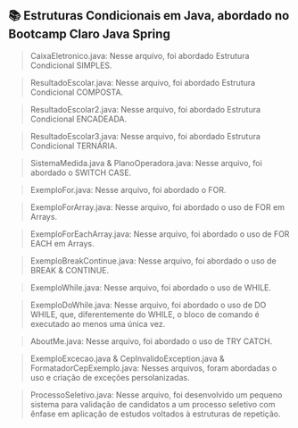 ## 📚 Estruturas Condicionais em Java, abordado no Bootcamp Claro Java Spring

> CaixaEletronico.java: Nesse arquivo, foi abordado Estrutura Condicional SIMPLES.

> ResultadoEscolar.java: Nesse arquivo, foi abordado Estrutura Condicional COMPOSTA.

> ResultadoEscolar2.java: Nesse arquivo, foi abordado Estrutura Condicional ENCADEADA.

> ResultadoEscolar3.java: Nesse arquivo, foi abordado Estrutura Condicional TERNÁRIA.

> SistemaMedida.java & PlanoOperadora.java: Nesse arquivo, foi abordado o SWITCH CASE.

> ExemploFor.java: Nesse arquivo, foi abordado o FOR.

> ExemploForArray.java: Nesse arquivo, foi abordado o uso de FOR em Arrays.

> ExemploForEachArray.java: Nesse arquivo, foi abordado o uso de FOR EACH em Arrays.

> ExemploBreakContinue.java: Nesse arquivo, foi abordado o uso de BREAK & CONTINUE.

> ExemploWhile.java: Nesse arquivo, foi abordado o uso de WHILE.

> ExemploDoWhile.java: Nesse arquivo, foi abordado o uso de DO WHILE, que, diferentemente do WHILE, o bloco de comando é executado ao menos uma única vez.

> AboutMe.java: Nesse arquivo, foi abordado o uso de TRY CATCH.

>  ExemploExcecao.java & CepInvalidoException.java & FormatadorCepExemplo.java: Nesses arquivos, foram abordadas o uso e criação de exceções persolanizadas.

> ProcessoSeletivo.java: Nesse arquivo, foi desenvolvido um pequeno sistema para validação de candidatos a um processo seletivo com ênfase em aplicação de estudos voltados à estruturas de repetição.